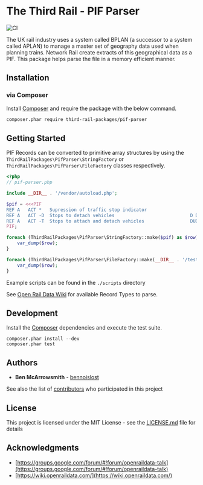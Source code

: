 # The Third Rail - PIF Parser

![CI](https://github.com/third-rail-packages/pif-parser/workflows/CI/badge.svg)

The UK rail industry uses a system called BPLAN (a successor to a system called APLAN) to manage a master set of geography data used when planning trains. Network Rail create extracts of this geographical data as a PIF. This package helps parse the file in a memory efficient manner.

## Installation

### via Composer

Install [Composer](https://getcomposer.org/doc/00-intro.md)  and require the package with the below command.

```bash
composer.phar require third-rail-packages/pif-parser
```

## Getting Started

PIF Records can be converted to primitive array structures by using the `ThirdRailPackages\PifParser\StringFactory` or `ThirdRailPackages\PifParser\FileFactory` classes respectively.

```php
<?php
// pif-parser.php

include __DIR__ . '/vendor/autoload.php';

$pif = <<<PIF
REF	A	ACT	*	Supression of traffic stop indicator
REF	A	ACT	-D	Stops to detach vehicles                            D D D
REF	A	ACT	-T	Stops to attach and detach vehicles                 DUDUDU
PIF;

foreach (ThirdRailPackages\PifParser\StringFactory::make($pif) as $row) {
    var_dump($row);
}

foreach (ThirdRailPackages\PifParser\FileFactory::make(__DIR__ . '/tests/fixtures/stub.pif') as $row) {
    var_dump($row);
}
```

Example scripts can be found in the `./scripts` directory

See [Open Rail Data Wiki](https://wiki.openraildata.com/index.php?title=BPLAN_Geography) for available Record Types to parse.

## Development

Install the [Composer](https://getcomposer.org/) dependencies and execute the test suite.
```
composer.phar install --dev
composer.phar test
```

## Authors

- **Ben McArrowsmith** - [bennoislost](https://github.com/bennoislost)

See also the list of [contributors](https://github.com/third-rail-packages/data-feeds-queue-subscriber/contributors) who participated in this project


## License

This project is licensed under the MIT License - see the [LICENSE.md](LICENSE.md) file for details

## Acknowledgments

- [https://groups.google.com/forum/#!forum/openraildata-talk](https://groups.google.com/forum/#!forum/openraildata-talk)
- [https://wiki.openraildata.com/](https://wiki.openraildata.com/)
